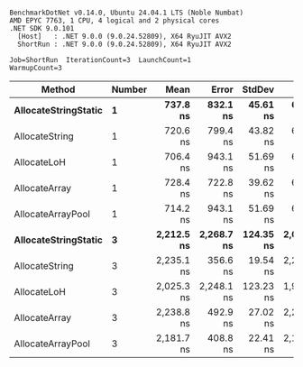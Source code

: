 ```

BenchmarkDotNet v0.14.0, Ubuntu 24.04.1 LTS (Noble Numbat)
AMD EPYC 7763, 1 CPU, 4 logical and 2 physical cores
.NET SDK 9.0.101
  [Host]   : .NET 9.0.0 (9.0.24.52809), X64 RyuJIT AVX2
  ShortRun : .NET 9.0.0 (9.0.24.52809), X64 RyuJIT AVX2

Job=ShortRun  IterationCount=3  LaunchCount=1  
WarmupCount=3  

```
| Method               | Number | Mean       | Error      | StdDev    | Min        | Max        | Gen0   | Gen1   | Allocated |
|--------------------- |------- |-----------:|-----------:|----------:|-----------:|-----------:|-------:|-------:|----------:|
| **AllocateStringStatic** | **1**      |   **737.8 ns** |   **832.1 ns** |  **45.61 ns** |   **687.8 ns** |   **777.0 ns** | **0.0620** | **0.0610** |   **1.02 KB** |
| AllocateString       | 1      |   720.6 ns |   799.4 ns |  43.82 ns |   672.2 ns |   757.5 ns | 0.0620 | 0.0610 |   1.02 KB |
| AllocateLoH          | 1      |   706.4 ns |   943.1 ns |  51.69 ns |   648.0 ns |   746.1 ns | 0.0620 | 0.0610 |   1.02 KB |
| AllocateArray        | 1      |   728.4 ns |   722.8 ns |  39.62 ns |   686.1 ns |   764.6 ns | 0.0620 | 0.0610 |   1.02 KB |
| AllocateArrayPool    | 1      |   714.2 ns |   943.1 ns |  51.69 ns |   656.9 ns |   757.2 ns | 0.0620 | 0.0610 |   1.02 KB |
| **AllocateStringStatic** | **3**      | **2,212.5 ns** | **2,268.7 ns** | **124.35 ns** | **2,069.2 ns** | **2,292.3 ns** | **0.1869** | **0.1831** |   **3.07 KB** |
| AllocateString       | 3      | 2,235.1 ns |   356.6 ns |  19.54 ns | 2,214.7 ns | 2,253.7 ns | 0.1869 | 0.1831 |   3.07 KB |
| AllocateLoH          | 3      | 2,025.3 ns | 2,248.1 ns | 123.23 ns | 1,949.9 ns | 2,167.5 ns | 0.1869 | 0.1831 |   3.07 KB |
| AllocateArray        | 3      | 2,238.8 ns |   492.9 ns |  27.02 ns | 2,217.3 ns | 2,269.1 ns | 0.1869 | 0.1831 |   3.07 KB |
| AllocateArrayPool    | 3      | 2,181.7 ns |   408.8 ns |  22.41 ns | 2,162.6 ns | 2,206.3 ns | 0.1869 | 0.1831 |   3.07 KB |
